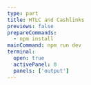 ```yaml
---
type: part
title: HTLC and Cashlinks
previews: false
prepareCommands:
  - npm install
mainCommand: npm run dev
terminal:
  open: true
  activePanel: 0
  panels: ['output']
--- 
```

